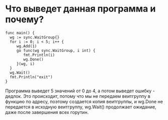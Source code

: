 # Что выведет данная программа и почему?

```
func main() {
  wg := sync.WaitGroup{}
  for i := 0; i < 5; i++ {
     wg.Add(1)
     go func(wg sync.WaitGroup, i int) {
        fmt.Println(i)
        wg.Done()
     }(wg, i)
  }
  wg.Wait()
  fmt.Println("exit")
}
```

Программа выведет 5 значений от 0 до 4, а потом выведет ошибку - дедлок.
Это происходит, потому что мы не передаем веитгруппу в функцию по адресу, поэтому создается копия веитгруппы, и wg.Done не передается в исходную веитгруппу, wg.Wait() продолжает ожидание, даже после завершения всех горутин.
